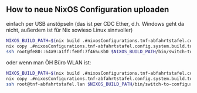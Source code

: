 ## How to neue NixOS Configuration uploaden

einfach per USB anstöpseln (das ist per CDC Ether, d.h. Windows geht da nicht, außerdem ist für Nix sowieso Linux sinnvoller)

```bash
NIXOS_BUILD_PATH=$(nix build .#nixosConfigurations.tnf-abfahrtstafel.config.system.build.toplevel --print-out-paths)
nix copy .#nixosConfigurations.tnf-abfahrtstafel.config.system.build.toplevel --to ssh://root@fe80::64a9:a1ff:fe0f:7f46%usb0
ssh root@fe80::64a9:a1ff:fe0f:7f46%usb0 $NIXOS_BUILD_PATH/bin/switch-to-configuration switch
```

oder wenn man ÖH Büro WLAN ist:

```bash
NIXOS_BUILD_PATH=$(nix build .#nixosConfigurations.tnf-abfahrtstafel.config.system.build.toplevel --print-out-paths)
nix copy .#nixosConfigurations.tnf-abfahrtstafel.config.system.build.toplevel --to ssh://root@tnf-abfahrtstafel.lan
ssh root@tnf-abfahrtstafel.lan $NIXOS_BUILD_PATH/bin/switch-to-configuration switch
```

